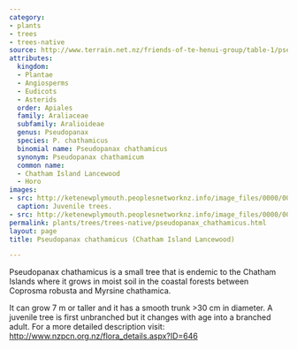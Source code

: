 ```yaml
---
category:
- plants
- trees
- trees-native
source: http://www.terrain.net.nz/friends-of-te-henui-group/table-1/pseudopanax-chathamicus-chatham-island-lancewood.html
attributes:
  kingdom:
  - Plantae
  - Angiosperms
  - Eudicots
  - Asterids
  order: Apiales
  family: Araliaceae
  subfamily: Aralioideae
  genus: Pseudopanax
  species: P. chathamicus
  binomial name: Pseudopanax chathamicus
  synonym: Pseudopanax chathamicum
  common name:
  - Chatham Island Lancewood
  - Horo
images:
- src: http://ketenewplymouth.peoplesnetworknz.info/image_files/0000/0011/5088/Pseudopanax_chathamicus__2_.JPG
  caption: Juvenile trees.
- src: http://ketenewplymouth.peoplesnetworknz.info/image_files/0000/0011/5083/Pseudopanax_chathamicus__1_.JPG
permalink: plants/trees/trees-native/pseudopanax_chathamicus.html
layout: page
title: Pseudopanax chathamicus (Chatham Island Lancewood)

---
```

Pseudopanax chathamicus is a small tree that is endemic to the Chatham Islands where it grows in moist soil in the coastal forests between Coprosma robusta and Myrsine chathamica.

It can grow 7 m or taller and it has a smooth trunk >30 cm in diameter. A juvenile tree is first unbranched but it changes with age into a branched adult.
For a more detailed description visit: <a href="http://www.nzpcn.org.nz/flora_details.aspx?ID=646" target="_blank">http://www.nzpcn.org.nz/flora_details.aspx?ID=646</a>
